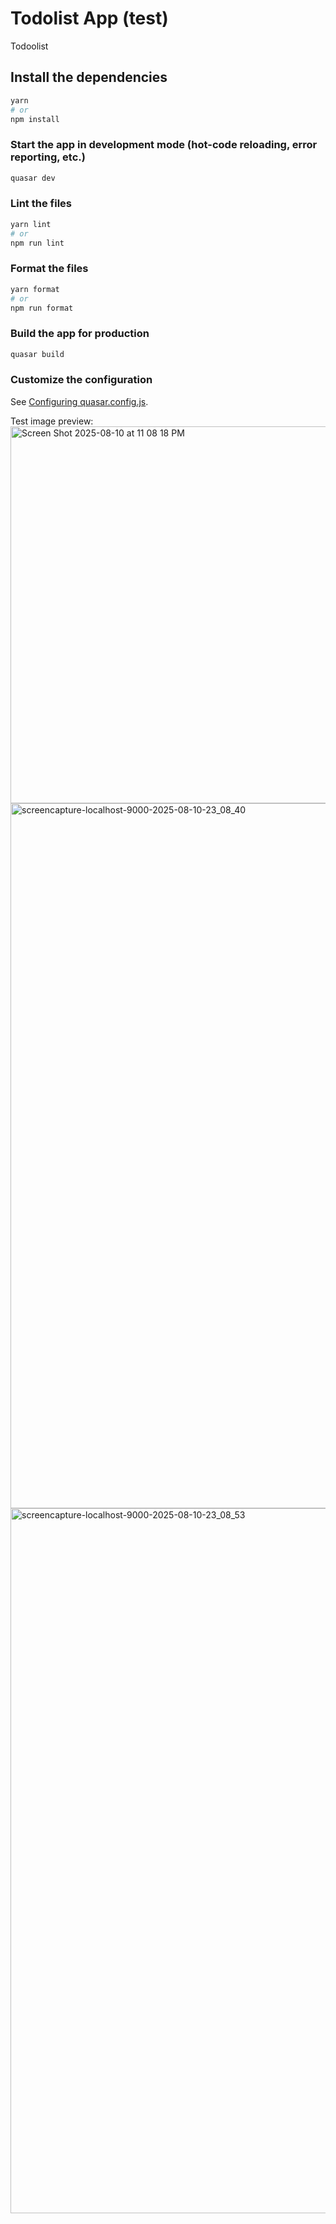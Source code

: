 # Todolist App (test)

Todoolist

## Install the dependencies

```bash
yarn
# or
npm install
```

### Start the app in development mode (hot-code reloading, error reporting, etc.)

```bash
quasar dev
```

### Lint the files

```bash
yarn lint
# or
npm run lint
```

### Format the files

```bash
yarn format
# or
npm run format
```

### Build the app for production

```bash
quasar build
```

### Customize the configuration

See [Configuring quasar.config.js](https://v2.quasar.dev/quasar-cli-vite/quasar-config-js).

Test image preview:
<img width="1275" height="603" alt="Screen Shot 2025-08-10 at 11 08 18 PM" src="https://github.com/user-attachments/assets/890cda10-fbb0-42e7-b3e2-581d47c6f7a2" />
<img width="606" height="1128" alt="screencapture-localhost-9000-2025-08-10-23_08_40" src="https://github.com/user-attachments/assets/32ed6cfc-6d04-41e8-9b4a-1bb79cb697ab" />
<img width="606" height="1128" alt="screencapture-localhost-9000-2025-08-10-23_08_53" src="https://github.com/user-attachments/assets/34b49ffc-1b1e-4cb1-ad03-e63878de2ea8" />


